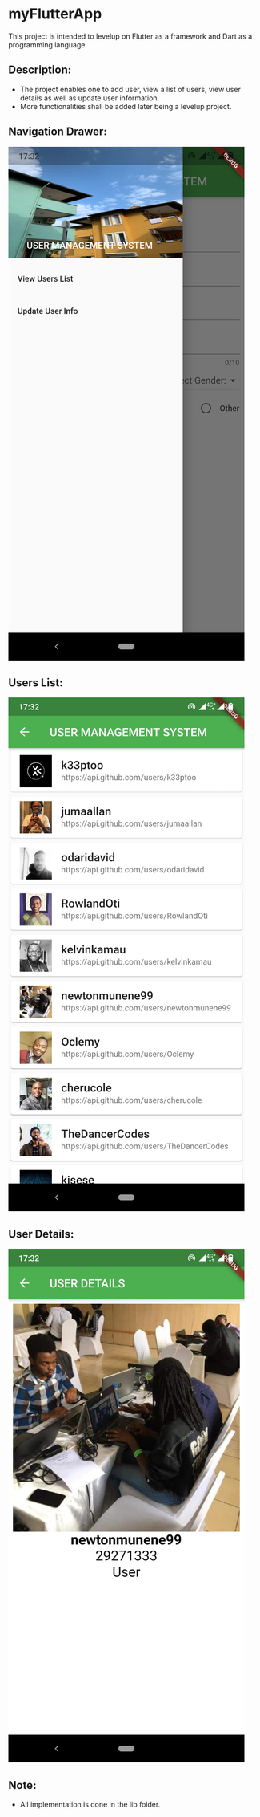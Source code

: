 # myFlutterApp

This project is intended to levelup on Flutter as a framework and Dart as a programming language.

## Description:
- The project enables one to add user, view a list of users, view user details as well as update user information.
- More functionalities shall be added later being a levelup project.

## Navigation Drawer:
![List developers](/assets/images/drawer.png)

## Users List:
![List developers](/assets/images/userslist.png)

## User Details:
![List developers](/assets/images/userdetails.png)

## Note:
- All implementation is done in the lib folder.
